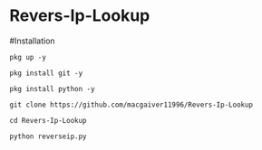 # Revers-Ip-Lookup

#Installation

```
pkg up -y
```
```
pkg install git -y
```
```
pkg install python -y
```
```
git clone https://github.com/macgaiver11996/Revers-Ip-Lookup
```
```
cd Revers-Ip-Lookup
```
```
python reverseip.py
```
